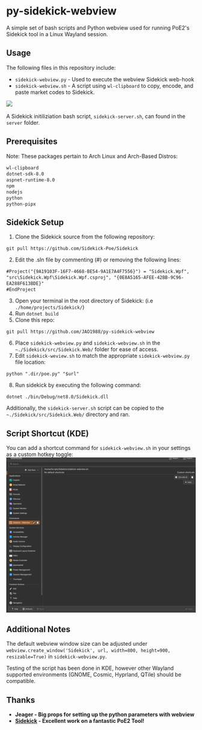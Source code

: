 # py-sidekick-webview
A simple set of bash scripts and Python webview used for running PoE2's Sidekick tool in a Linux Wayland session.

## Usage
The following files in this repository include:
- `sidekick-webview.py` - Used to execute the webview Sidekick web-hook 
- `sidekick-webview.sh` - A script using `wl-clipboard` to copy, encode, and paste market codes to Sidekick.

![](https://github.com/JAO1988/py-sidekick-webview/blob/main/images/sidekick-webview.gif)

A Sidekick initiliziation bash script, `sidekick-server.sh`, can found in the `server` folder.

## Prerequisites
Note: These packages pertain to Arch Linux and Arch-Based Distros:
```
wl-clipboard
dotnet-sdk-8.0
aspnet-runtime-8.0
npm
nodejs
python
python-pipx
```

## Sidekick Setup
1. Clone the Sidekick source from the following repository:
```
git pull https://github.com/Sidekick-Poe/Sidekick
```
2. Edit the .sln file by commenting (#) or removing the following lines:
```
#Project("{9A19103F-16F7-4668-BE54-9A1E7A4F7556}") = "Sidekick.Wpf", "src\Sidekick.Wpf\Sidekick.Wpf.csproj", "{0E8A5165-AFEE-42BB-9C96-EA288F613BDE}"
#EndProject
```
3. Open your terminal in the root directory of Sidekick: (i.e `./home/projects/Sidekick/`)
4. Run `dotnet build`
5. Clone this repo:
```
git pull https://github.com/JAO1988/py-sidekick-webview
```
6. Place `sidekick-webview.py` and `sidekick-webview.sh` in the `~./Sidekick/src/Sidekick.Web/` folder for ease of access.
7. Edit `sidekick-weview.sh` to match the appropriate `sidekick-webview.py` file location:
```
python ".dir/poe.py" "$url"
```
8. Run sidekick by executing the following command:
```
dotnet ./bin/Debug/net8.0/Sidekick.dll
```
Additionally, the `sidekick-server.sh` script can be copied to the `~./Sidekick/src/Sidekick.Web/` directory and ran.

## Script Shortcut (KDE)
You can add a shortcut command for `sidekick-webview.sh` in your settings as a custom hotkey toggle:
![](https://github.com/JAO1988/py-sidekick-webview/blob/main/images/kde-shortcut.png)


## Additional Notes
The default webview window size can be adjusted under `webview.create_window('Sidekick', url, width=800, height=900, resizable=True)` in `sidekick-webview.py`. 

Testing of the script has been done in KDE, however other Wayland supported environments (GNOME, Cosmic, Hyprland, QTile) should be compatible.

## Thanks
- **Jeager - Big props for setting up the python parameters with webview**
- **[Sidekick](https://github.com/Sidekick-Poe/Sidekick) - Excellent work on a fantastic PoE2 Tool!**
